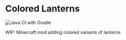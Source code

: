 # Colored Lanterns

![Java CI with Gradle](https://github.com/drewhannay/lantern-colors/workflows/Java%20CI%20with%20Gradle/badge.svg)

WIP: Minecraft mod adding colored variants of lanterns
